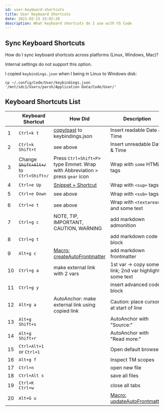 ```yaml
---
id: user-keyboard-shortcuts
title: User Keyboard Shortcuts
date: 2021-02-15 15:02:28
description: What keyboard shortcuts do I use with VS Code
---
```


## Sync Keyboard Shortcuts

How do I sync keyboard shortcuts across platforms (Linux, Windows, Mac)?

Internal settings do not support this option.

I copied `keybindings.json` when I being in Linux to Windows disk:

```shell title="keybindings.json"
cp ~/.config/Code/User/keybindings.json '/mnt/sdc1/Users/parsh/Application Data/Code/User/'
```

## Keyboard Shortcuts List

<small>

| | Keyboard Shortcut | How Did | Description | Result |
-|-|-|-|-
1 | `Ctrl+k t` | [copy/past](https://stackoverflow.com/questions/38780057/how-to-insert-current-date-time-in-vscode#57654879) to keybindings.json | Insert readable Date & Time | 2021-02-05 20:22:46
2 | `Ctrl+k Shift+t` | see above| Insert unreadable Date & Time | 20210205202330
3 | Change ~~`Shift+Alt+/`~~ to `Ctrl+Shift+/` | Press `Ctrl+Shift+P`> type Emmet: Wrap with Abbreviation > press `gear` icon | Wrap with `some` HTML-tags | type log2 > select 2 > `Ctrl+Shift+/` > type sub + Enter > log<sub>2</sub>
4 | `Ctrl+e Up` | [Snippet + Shortcut](snippets/snippet-plus-shortcut) | Wrap with `<sup>` tags | 23 -> 2<sup>3</sup>
5 | `Ctrl+e Down` | see above | Wrap with `<sub>` tags | log2 -> log<sub>2</sub>
6 | `Ctrl+e t` | see above | Wrap with `<textarea>` and some text | `<textarea>Your answer:</textarea>`
7 | `Ctrl+g c` | NOTE, TIP, IMPORTANT, CAUTION, WARNING  | add markdown admonition | `::: :::`
8 | `Ctrl+g t` |  | add markdown code block | ``````
9 | `Alt+g c`  | [Macro: createAutoFrontmatter](macros/1-auto-frontmatter) | add markdown frontmatter | `--- ... ---`
10 | `Ctrl+g a` | make external link with 2 vars | 1st var -> copy some link; 2nd var highlight some text | <a href='https://marketplace.visualstudio.com/items?itemName=esbenp.prettier-vscode' class='external'>Prettier</a>
11 | `Ctrl+g y` | | insert advanced code block | ```jsx title="App.js" {}```
12 | `Alt+g a` | AutoAnchor: make external link using copied link | Caution: place cursor at start of line | <a href='https://code.visualstudio.com/api/get-started/your-first-extension' class='external'>code.visualstudio.com: Your First Extension</a>
13 | `Alt+g Shift+s` | | AutoAnchor with "Source:" | |
14 | `Alt+g Shift+r` | | AutoAnchor with "Read more:" | |
15 | `Ctrl+Alt+1` or `Ctrl+1` | | Open default browser | |
16 | `Alt+g f` | | Inspect TM scopes | |
17 | `Ctrl+n` | | open new file | |
18 | `Ctrl+Alt s` | | save all files | |
19 | `Ctrl+K Ctrl+w` | | close all tabs | |
20 | `Alt+G u` | | [Macro: updateAutoFrontmatter](macros/2-auto-frontmatter) | |

</small>
